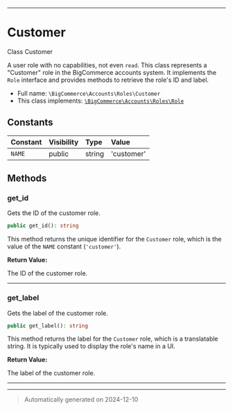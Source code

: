 ***

# Customer

Class Customer

A user role with no capabilities, not even `read`. This class represents a "Customer" role
in the BigCommerce accounts system. It implements the `Role` interface and provides
methods to retrieve the role's ID and label.

* Full name: `\BigCommerce\Accounts\Roles\Customer`
* This class implements:
[`\BigCommerce\Accounts\Roles\Role`](./Role.md)


## Constants

| Constant | Visibility | Type | Value |
|:---------|:-----------|:-----|:------|
|`NAME`|public|string|&#039;customer&#039;|


## Methods


### get_id

Gets the ID of the customer role.

```php
public get_id(): string
```

This method returns the unique identifier for the `Customer` role, which is the
value of the `NAME` constant (`'customer'`).







**Return Value:**

The ID of the customer role.




***

### get_label

Gets the label of the customer role.

```php
public get_label(): string
```

This method returns the label for the `Customer` role, which is a translatable string.
It is typically used to display the role's name in a UI.







**Return Value:**

The label of the customer role.




***


***
> Automatically generated on 2024-12-10
